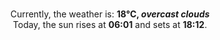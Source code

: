 <p  align="center"><br/>Currently, the weather is: <b> 18°C, <i>overcast clouds</i></b></br>Today, the sun rises at <b>06:01</b> and sets at <b>18:12</b>.</p>